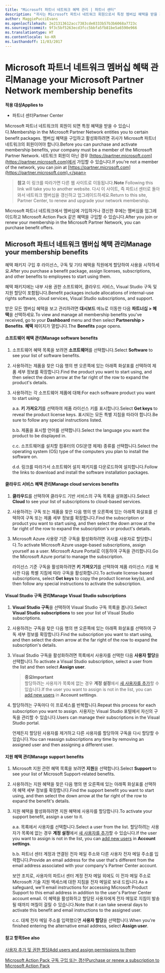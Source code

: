 ```yaml
---
title: "Microsoft 파트너 네트워크 혜택 관리 | 파트너 센터"
description: "귀사는 Microsoft 파트너 네트워크 회원으로서 특정 멤버십 혜택을 받을 자격이 있습니다. 파트너 센터에서 멤버십 혜택을 활성화하고 관리하는 방법을 설명합니다."
author: MaggiePucciEvans
ms.openlocfilehash: 2e21313612acc7383cde0333b57b3b6068a7723c
ms.sourcegitcommit: 9f3c5bf5263ecd3fcc5bbfa5fb81be5a6590e966
ms.translationtype: HT
ms.contentlocale: ko-KR
ms.lasthandoff: 11/03/2017
---
```

# <a name="manage-your-microsoft-partner-network-membership-benefits"></a><span data-ttu-id="23f31-104">Microsoft 파트너 네트워크 멤버십 혜택 관리</span><span class="sxs-lookup"><span data-stu-id="23f31-104">Manage your Microsoft Partner Network membership benefits</span></span>

**<span data-ttu-id="23f31-105">적용 대상</span><span class="sxs-lookup"><span data-stu-id="23f31-105">Applies to</span></span>**

-  <span data-ttu-id="23f31-106">파트너 센터</span><span class="sxs-lookup"><span data-stu-id="23f31-106">Partner Center</span></span>

<span data-ttu-id="23f31-107">Microsoft 파트너 네트워크의 회원이 되면 특정 혜택을 받을 수 있습니다.</span><span class="sxs-lookup"><span data-stu-id="23f31-107">Membership in the Microsoft Partner Network entitles you to certain benefit packages.</span></span> <span data-ttu-id="23f31-108">멤버십 혜택을 구입하고 활성화하려면 귀사가 Microsoft 파트너 네트워크의 회원이어야 합니다.</span><span class="sxs-lookup"><span data-stu-id="23f31-108">Before you can purchase and activate membership benefits, your company must be a member of the Microsoft Partner Network.</span></span> <span data-ttu-id="23f31-109">네트워크 회원이 아닌 경우 [https://partner.microsoft.com](https://partner.microsoft.com)에서 가입할 수 있습니다.</span><span class="sxs-lookup"><span data-stu-id="23f31-109">If you're not a member of the network, you can join at [https://partner.microsoft.com](https://partner.microsoft.com).</span></span>

><span data-ttu-id="23f31-110">**참고** 이 링크를 따라가면 다른 웹 사이트로 이동됩니다.</span><span class="sxs-lookup"><span data-stu-id="23f31-110">**Note** Following this link will take you to another website.</span></span> <span data-ttu-id="23f31-111">다시 이 사이트, 즉 파트너 센터로 돌아와서 네트워크 멤버십을 갱신하고 업그레이드하세요.</span><span class="sxs-lookup"><span data-stu-id="23f31-111">Return to this site, Partner Center, to renew and upgrade your network membership.</span></span>

<span data-ttu-id="23f31-112">Microsoft 파트너 네트워크에서 멤버십에 가입하거나 갱신한 후에는 멤버십을 업그레이드하고 Microsoft Action Pack 같은 혜택을 구입할 수 있습니다.</span><span class="sxs-lookup"><span data-stu-id="23f31-112">After you join or renew your membership in the Microsoft Partner Network, you can purchase benefit offers.</span></span>


## <a name="manage-your-membership-benefits"></a><span data-ttu-id="23f31-113">Microsoft 파트너 네트워크 멤버십 혜택 관리</span><span class="sxs-lookup"><span data-stu-id="23f31-113">Manage your membership benefits</span></span>

<span data-ttu-id="23f31-114">혜택 패키지 구입 후 라이선스, 구독 및 기타 혜택을 직원에게 할당하여 사용을 시작하세요.</span><span class="sxs-lookup"><span data-stu-id="23f31-114">After you purchase a benefit package, assign licenses, subscriptions, and other benefits to employees to start using them.</span></span> 

<span data-ttu-id="23f31-115">혜택 패키지에는 내부 사용 권한 소프트웨어, 클라우드 서비스, Visual Studio 구독 및 지원 할당이 포함됩니다.</span><span class="sxs-lookup"><span data-stu-id="23f31-115">Benefit packages include allocations of internal-use rights software, cloud services, Visual Studio subscriptions, and support.</span></span> 

<span data-ttu-id="23f31-116">받은 모든 멤버십 혜택을 보고 관리하려면 **대시보드** 메뉴로 이동한 다음 **파트너십 > 혜택**을 선택하세요.</span><span class="sxs-lookup"><span data-stu-id="23f31-116">To view and manage all membership benefits you've received, go to your **Dashboard** menu and then select **Partnership > Benefits**.</span></span> <span data-ttu-id="23f31-117">**혜택** 페이지가 열립니다.</span><span class="sxs-lookup"><span data-stu-id="23f31-117">The **Benefits** page opens.</span></span> 

#### <a name="manage-software-benefits"></a><span data-ttu-id="23f31-118">소프트웨어 혜택 관리</span><span class="sxs-lookup"><span data-stu-id="23f31-118">Manage software benefits</span></span>

1.  <span data-ttu-id="23f31-119">소프트웨어 혜택 목록을 보려면 **소프트웨어**를 선택합니다.</span><span class="sxs-lookup"><span data-stu-id="23f31-119">Select **Software** to see your list of software benefits.</span></span> 

2.  <span data-ttu-id="23f31-120">사용하려는 제품을 찾은 다음 행의 맨 오른쪽에 있는 아래쪽 화살표를 선택하여 제품 세부 정보를 확장합니다.</span><span class="sxs-lookup"><span data-stu-id="23f31-120">Find the product you want to start using, and then select the down arrow at the far right of the row to expand the product's details.</span></span> 

3. <span data-ttu-id="23f31-121">사용하려는 각 소프트웨어 제품에 대해:</span><span class="sxs-lookup"><span data-stu-id="23f31-121">For each software product you want to start using:</span></span>

    <span data-ttu-id="23f31-122">a.</span><span class="sxs-lookup"><span data-stu-id="23f31-122">a.</span></span> <span data-ttu-id="23f31-123">**키 가져오기**를 선택하여 제품 라이선스 키를 표시합니다.</span><span class="sxs-lookup"><span data-stu-id="23f31-123">Select **Get keys** to reveal the product license keys.</span></span> <span data-ttu-id="23f31-124">표시되는 모든 특별 지침을 따라야 합니다.</span><span class="sxs-lookup"><span data-stu-id="23f31-124">Be sure to follow any special instructions listed.</span></span>

    <span data-ttu-id="23f31-125">b.</span><span class="sxs-lookup"><span data-stu-id="23f31-125">b.</span></span> <span data-ttu-id="23f31-126">제품을 표시할 언어를 선택합니다.</span><span class="sxs-lookup"><span data-stu-id="23f31-126">Select the language you want the product to be displayed in.</span></span>

    <span data-ttu-id="23f31-127">c.</span><span class="sxs-lookup"><span data-stu-id="23f31-127">c.</span></span> <span data-ttu-id="23f31-128">소프트웨어를 설치할 컴퓨터의 OS(운영 체제) 종류를 선택합니다.</span><span class="sxs-lookup"><span data-stu-id="23f31-128">Select the operating system (OS) type of the computers you plan to install the software on.</span></span>

    <span data-ttu-id="23f31-129">d.</span><span class="sxs-lookup"><span data-stu-id="23f31-129">d.</span></span> <span data-ttu-id="23f31-130">링크를 따라가서 소프트웨어 설치 패키지를 다운로드하여 설치합니다.</span><span class="sxs-lookup"><span data-stu-id="23f31-130">Follow the links to download and install the software installation packages.</span></span>


#### <a name="manage-cloud-services-benefits"></a><span data-ttu-id="23f31-131">클라우드 서비스 혜택 관리</span><span class="sxs-lookup"><span data-stu-id="23f31-131">Manage cloud services benefits</span></span>

1. <span data-ttu-id="23f31-132">**클라우드**를 선택하여 클라우드 기반 서비스의 구독 목록을 살펴봅니다.</span><span class="sxs-lookup"><span data-stu-id="23f31-132">Select **Cloud** to see your list of subscriptions to cloud-based services.</span></span>

2. <span data-ttu-id="23f31-133">사용하려는 구독 또는 제품을 찾은 다음 행의 맨 오른쪽에 있는 아래쪽 화살표를 선택하여 구독 또는 제품 세부 정보를 확장합니다.</span><span class="sxs-lookup"><span data-stu-id="23f31-133">Find the subscription or product you want to start using, and then select the down arrow at the far right of the row to expand the subscription's or product's details.</span></span> 

3. <span data-ttu-id="23f31-134">Microsoft Azure 사용량 기준 구독을 활성화하려면 귀사를 사용자로 할당합니다.</span><span class="sxs-lookup"><span data-stu-id="23f31-134">To activate Microsoft Azure usage-based subscriptions, assign yourself as a user.</span></span> <span data-ttu-id="23f31-135">Microsoft Azure Portal로 이동하여 구독을 관리합니다.</span><span class="sxs-lookup"><span data-stu-id="23f31-135">Go the Microsoft Azure portal to manage the subscription.</span></span>

    <span data-ttu-id="23f31-136">라이선스 기준 구독을 활성화하려면 **키 가져오기**를 선택하여 제품 라이선스 키를 복사한 다음 특별 지침에 따라 구독을 활성화합니다.</span><span class="sxs-lookup"><span data-stu-id="23f31-136">To activate license-based subscriptions, select **Get keys** to copy the product license key(s), and then follow any special instructions to activate the subscription.</span></span>  


#### <a name="manage-visual-studio-subscriptions"></a><span data-ttu-id="23f31-137">Visual Studio 구독 관리</span><span class="sxs-lookup"><span data-stu-id="23f31-137">Manage Visual Studio subscriptions</span></span>

1. <span data-ttu-id="23f31-138">**Visual Studio 구독**을 선택하여 Visual Studio 구독 목록을 봅니다.</span><span class="sxs-lookup"><span data-stu-id="23f31-138">Select **Visual Studio subscriptions** to see your list of Visual Studio subscriptions.</span></span> 

2. <span data-ttu-id="23f31-139">사용하려는 구독을 찾은 다음 행의 맨 오른쪽에 있는 아래쪽 화살표를 선택하여 구독 세부 정보를 확장합니다.</span><span class="sxs-lookup"><span data-stu-id="23f31-139">Find the subscription you want to start using, and then select the down arrow at the far right of the row to expand the subscription's details.</span></span> 

3. <span data-ttu-id="23f31-140">Visual Studio 구독을 활성화하려면 목록에서 사용자를 선택한 다음 **사용자 할당**을 선택합니다.</span><span class="sxs-lookup"><span data-stu-id="23f31-140">To activate a Visual Studio subscription, select a user from the list and then select **Assign user**.</span></span> 

    >**<span data-ttu-id="23f31-141">중요</span><span class="sxs-lookup"><span data-stu-id="23f31-141">Important</span></span>**<br>
<span data-ttu-id="23f31-142">할당하려는 사용자가 목록에 없는 경우 **계정 설정**에서 [새 사용자를 추가](create-user-accounts-and-set-permissions.md)할 수 있습니다.</span><span class="sxs-lookup"><span data-stu-id="23f31-142">If the user you want to assign is not in the list, you can [add new users](create-user-accounts-and-set-permissions.md) in **Account settings**.</span></span>

3. <span data-ttu-id="23f31-143">할당하려는 구독마다 이 프로세스를 반복합니다.</span><span class="sxs-lookup"><span data-stu-id="23f31-143">Repeat this process for each subscription you want to assign.</span></span> <span data-ttu-id="23f31-144">사용자는 Visual Studio 포털에서 자신의 구독을 관리할 수 있습니다.</span><span class="sxs-lookup"><span data-stu-id="23f31-144">Users can manage their subscriptions in the Visual Studio portal.</span></span> 

    <span data-ttu-id="23f31-145">언제든지 할당된 사용자를 제거하고 다른 사용자를 할당하여 구독을 다시 할당할 수 있습니다.</span><span class="sxs-lookup"><span data-stu-id="23f31-145">You can reassign subscriptions any time by removing an assigned user and then assigning a different user.</span></span> 


#### <a name="manage-support-benefits"></a><span data-ttu-id="23f31-146">지원 혜택 관리</span><span class="sxs-lookup"><span data-stu-id="23f31-146">Manage support benefits</span></span>

1. <span data-ttu-id="23f31-147">Microsoft 지원 관련 혜택 목록을 보려면 **지원**을 선택합니다.</span><span class="sxs-lookup"><span data-stu-id="23f31-147">Select **Support** to see your list of Microsoft Support-related benefits.</span></span> 

2. <span data-ttu-id="23f31-148">사용하려는 지원 혜택을 찾은 다음 행의 맨 오른쪽에 있는 아래쪽 화살표를 선택하여 혜택 세부 정보를 확장합니다.</span><span class="sxs-lookup"><span data-stu-id="23f31-148">Find the support benefit you want to start using, and then select the down arrow at the far right of the row to expand the benefit's details.</span></span> 

3. <span data-ttu-id="23f31-149">지원 혜택을 활성화하려면 지원 혜택에 사용자를 할당합니다.</span><span class="sxs-lookup"><span data-stu-id="23f31-149">To activate your support benefit, assign a user to it.</span></span> 
   
    <span data-ttu-id="23f31-150">a.</span><span class="sxs-lookup"><span data-stu-id="23f31-150">a.</span></span>  <span data-ttu-id="23f31-151">목록에서 사용자를 선택합니다.</span><span class="sxs-lookup"><span data-stu-id="23f31-151">Select a user from the list.</span></span> <span data-ttu-id="23f31-152">할당하려는 사용자가 목록에 없는 경우 **계정 설정**에서 [새 사용자를 추가](create-user-accounts-and-set-permissions.md)할 수 있습니다.</span><span class="sxs-lookup"><span data-stu-id="23f31-152">If the user you want to assign is not in the list, you can [add new users](create-user-accounts-and-set-permissions.md) in **Account settings**.</span></span>

    <span data-ttu-id="23f31-153">b.</span><span class="sxs-lookup"><span data-stu-id="23f31-153">b.</span></span>  <span data-ttu-id="23f31-154">파트너 센터 계정과 연결된 전자 메일 주소와 다른 사용자 전자 메일 주소를 입력합니다.</span><span class="sxs-lookup"><span data-stu-id="23f31-154">Provide an email address for the user that's different from the email address associated with your company's Partner Center account.</span></span> 
    
    <span data-ttu-id="23f31-155">보안 조치로, 사용자의 파트너 센터 계정 전자 메일 외에도 이 전자 메일 주소로 Microsoft 기술 지원 액세스에 대한 지침을 전자 메일로 보내 드립니다.</span><span class="sxs-lookup"><span data-stu-id="23f31-155">As a safeguard, we'll email instructions for accessing Microsoft Product Support to this email address in addition to the user's Partner Center account email.</span></span> <span data-ttu-id="23f31-156">이 혜택을 활성화하고 할당된 사용자에게 전자 메일로 지침이 발송될 때까지 며칠이 걸릴 수 있습니다.</span><span class="sxs-lookup"><span data-stu-id="23f31-156">Note that it can take several days to activate this benefit and email instructions to the assigned user.</span></span>    
    
    <span data-ttu-id="23f31-157">c.</span><span class="sxs-lookup"><span data-stu-id="23f31-157">c.</span></span>  <span data-ttu-id="23f31-158">대체 전자 메일 주소를 입력했으면 **사용자 할당**을 선택합니다.</span><span class="sxs-lookup"><span data-stu-id="23f31-158">When you're finished entering the alternative email address, select **Assign user**.</span></span> 


#### <a name="see-also"></a><span data-ttu-id="23f31-159">참고 항목</span><span class="sxs-lookup"><span data-stu-id="23f31-159">See also</span></span>

[<span data-ttu-id="23f31-160">사용자 추가 및 권한 할당</span><span class="sxs-lookup"><span data-stu-id="23f31-160">Add users and assign permissions to them</span></span>](create-user-accounts-and-set-permissions.md)

[<span data-ttu-id="23f31-161">Microsoft Action Pack 구독 구입 또는 갱신</span><span class="sxs-lookup"><span data-stu-id="23f31-161">Purchase or renew a subscription to Microsoft Action Pack</span></span>](mpn-get-action-pack.md)


